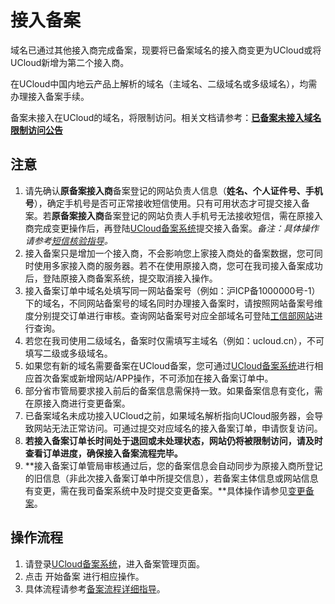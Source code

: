 # 接入备案

域名已通过其他接入商完成备案，现要将已备案域名的接入商变更为UCloud或将UCloud新增为第二个接入商。

在UCloud中国内地云产品上解析的域名（主域名、二级域名或多级域名），均需办理接入备案手续。

备案未接入在UCloud的域名，将限制访问。相关文档请参考：[**已备案未接入域名限制访问公告**](https://docs.ucloud.cn/beian1/notice/notice21?id=已备案未接入域名限制访问公告)

## 注意

1. 请先确认**原备案接入商**备案登记的网站负责人信息（**姓名、个人证件号、手机号**），确定手机号是否可正常接收短信使用。只有可用状态才可提交接入备案。若**原备案接入商**备案登记的网站负责人手机号无法接收短信，需在原接入商完成变更操作后，再登陆[UCloud备案系统](https://console.ucloud.cn/icp/)提交接入备案。*备注：具体操作请参考[短信核验指导](https://docs.ucloud.cn/beian1/guidance/guidance2)。*
2. 接入备案只是增加一个接入商，不会影响您上家接入商处的备案数据，您可同时使用多家接入商的服务器。若不在使用原接入商，您可在我司接入备案成功后，登陆原接入商备案系统，提交取消接入操作。
3. 接入备案订单中域名处填写同一网站备案号（例如：沪ICP备1000000号-1）下的域名，不同网站备案号的域名同时办理接入备案时，请按照网站备案号维度分别提交订单进行审核。查询网站备案号对应全部域名可登陆[工信部网站](https://beian.miit.gov.cn/)进行查询。
4. 若您在我司使用二级域名，备案时仅需填写主域名（例如：ucloud.cn），不可填写二级或多级域名。
5. 如果您有新的域名需要备案在UCloud备案，您可通过[UCloud备案系统](https://console.ucloud.cn/icp/)进行相应首次备案或新增网站/APP操作，不可添加在接入备案订单中。
6. 部分省市管局要求接入前后的备案信息需保持一致。如果备案信息有变化，需在原接入商进行变更备案。
7. 已备案域名未成功接入UCloud之前，如果域名解析指向UCloud服务器，会导致网站无法正常访问。可通过提交对应域名的接入备案订单，申请恢复访问。
8. **若接入备案订单长时间处于退回或未处理状态，网站仍将被限制访问，请及时查看订单进度，确保接入备案流程完毕。**
9. **接入备案订单管局审核通过后，您的备案信息会自动同步为原接入商所登记的旧信息（非此次接入备案订单中所提交信息），若备案主体信息或网站信息有变更，需在我司备案系统中及时提交变更备案。**具体操作请参见[变更备案](https://docs.ucloud.cn/beian1/guidance/guidance7)。

## 操作流程

1. 请登录[UCloud备案系统](https://console.ucloud.cn/icp/)，进入备案管理页面。
2. 点击 开始备案 进行相应操作。
3. 具体流程请参考[备案流程详细指导](https://docs.ucloud.cn/beian1/guidance/guidance1)。